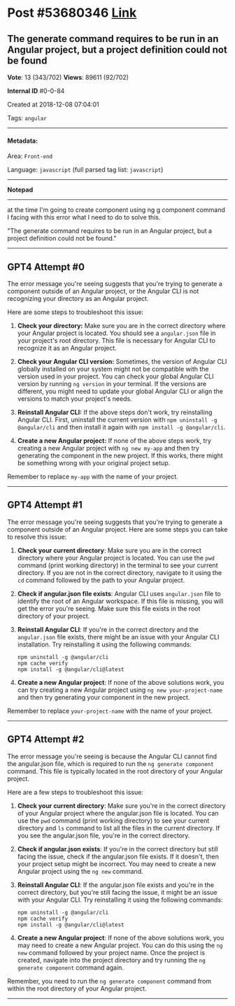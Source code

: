 
# Post \#53680346 [Link](https://stackoverflow.com/questions/53680346/)

## The generate command requires to be run in an Angular project, but a project definition could not be found

**Vote**: 13 (343/702) **Views**: 89611 (92/702) 

**Internal ID** \#0-0-84

Created at 2018-12-08 07:04:01

Tags: `angular`

----------

#### Metadata:

Area: `Front-end`

Language: `javascript` (full parsed tag list: `javascript`)

----------

**Notepad**


----------

at the time I'm going to create component using ng g component command I facing with this error what I need to do to solve this.

"The generate command requires to be run in an Angular project, but a project definition could not be found."


----------
        
## GPT4 Attempt \#0

The error message you're seeing suggests that you're trying to generate a component outside of an Angular project, or the Angular CLI is not recognizing your directory as an Angular project.

Here are some steps to troubleshoot this issue:

1. **Check your directory:** Make sure you are in the correct directory where your Angular project is located. You should see a `angular.json` file in your project's root directory. This file is necessary for Angular CLI to recognize it as an Angular project.

2. **Check your Angular CLI version:** Sometimes, the version of Angular CLI globally installed on your system might not be compatible with the version used in your project. You can check your global Angular CLI version by running `ng version` in your terminal. If the versions are different, you might need to update your global Angular CLI or align the versions to match your project's needs.

3. **Reinstall Angular CLI:** If the above steps don't work, try reinstalling Angular CLI. First, uninstall the current version with `npm uninstall -g @angular/cli` and then install it again with `npm install -g @angular/cli`.

4. **Create a new Angular project:** If none of the above steps work, try creating a new Angular project with `ng new my-app` and then try generating the component in the new project. If this works, there might be something wrong with your original project setup.

Remember to replace `my-app` with the name of your project.

--------

## GPT4 Attempt \#1

The error message you're seeing suggests that you're trying to generate a component outside of an Angular project. Here are some steps you can take to resolve this issue:

1. **Check your current directory**: Make sure you are in the correct directory where your Angular project is located. You can use the `pwd` command (print working directory) in the terminal to see your current directory. If you are not in the correct directory, navigate to it using the `cd` command followed by the path to your Angular project.

2. **Check if angular.json file exists**: Angular CLI uses `angular.json` file to identify the root of an Angular workspace. If this file is missing, you will get the error you're seeing. Make sure this file exists in the root directory of your project.

3. **Reinstall Angular CLI**: If you're in the correct directory and the `angular.json` file exists, there might be an issue with your Angular CLI installation. Try reinstalling it using the following commands:

   ```
   npm uninstall -g @angular/cli
   npm cache verify
   npm install -g @angular/cli@latest
   ```

4. **Create a new Angular project**: If none of the above solutions work, you can try creating a new Angular project using `ng new your-project-name` and then try generating your component in the new project.

Remember to replace `your-project-name` with the name of your project.

--------

## GPT4 Attempt \#2

The error message you're seeing is because the Angular CLI cannot find the angular.json file, which is required to run the `ng generate component` command. This file is typically located in the root directory of your Angular project.

Here are a few steps to troubleshoot this issue:

1. **Check your current directory**: Make sure you're in the correct directory of your Angular project where the angular.json file is located. You can use the `pwd` command (print working directory) to see your current directory and `ls` command to list all the files in the current directory. If you see the angular.json file, you're in the correct directory.

2. **Check if angular.json exists**: If you're in the correct directory but still facing the issue, check if the angular.json file exists. If it doesn't, then your project setup might be incorrect. You may need to create a new Angular project using the `ng new` command.

3. **Reinstall Angular CLI**: If the angular.json file exists and you're in the correct directory, but you're still facing the issue, it might be an issue with your Angular CLI. Try reinstalling it using the following commands:

   ```
   npm uninstall -g @angular/cli
   npm cache verify
   npm install -g @angular/cli@latest
   ```

4. **Create a new Angular project**: If none of the above solutions work, you may need to create a new Angular project. You can do this using the `ng new` command followed by your project name. Once the project is created, navigate into the project directory and try running the `ng generate component` command again.

Remember, you need to run the `ng generate component` command from within the root directory of your Angular project.

--------
